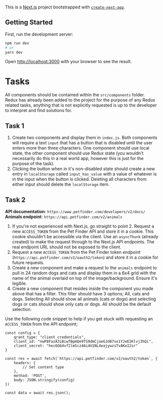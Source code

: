 This is a [Next.js](https://nextjs.org/) project bootstrapped with [`create-next-app`](https://github.com/vercel/next.js/tree/canary/packages/create-next-app).

## Getting Started

First, run the development server:

```bash
npm run dev
# or
yarn dev
```

Open [http://localhost:3000](http://localhost:3000) with your browser to see the result.

# Tasks

All components should be contained within the `src/components` folder. Redux has already been added to the project for the purpose of any Redux related tasks, anything that is not explicitly requested is up to the developer to interpret and find solutions for.

## Task 1

1. Create two components and display them in `index.js`. Both components will require a text `input` that has a button that is disabled until the user enters more than three characters. One component should use local state, the other component should use Redux state (you wouldn't necessarily do this in a real world app, however this is just for the purpose of the task).
2. Clicking the button when in it's non-disabled state should create a new entry in `localStorage` called `input_has_value` with a value of whatever is in the input when the button is clicked. Deleting all characters from either input should delete the `localStorage` item.

## Task 2

<strong>API documentation</strong>: `https://www.petfinder.com/developers/v2/docs/` <br/>
<strong>Animals endpoint</strong>: `https://api.petfinder.com/v2/animals`

1. If you're not experienced with Next.js, go straight to point 2. Request a new `ACCESS_TOKEN` from the Pet Finder API and store it in a cookie. This cookie shouldn't be accessible via the client. Use an `asyncThunk` (already created) to make the request through to the Next.js API endpoints. The real endpoint URL should not be exposed to the client.
2. Request a new `ACCESS_TOKEN` from the Pet Finder token endpoint (`https://api.petfinder.com/v2/oauth2/token`) and store it in a cookie for future requests.
3. Create a new component and make a request to the `animals` endpoint to pull in 24 random dogs and cats and display them in a 6x4 grid with the name of the animal overlaid on top of the image/background. Ensure it's legible.
4. Create a new component that resides inside the component you made above that has a filter. This filter should have 3 options; All, cats and dogs. Selecting All should show all animals (cats or dogs) and selecting dogs or cats should show only cats or dogs. All should be the default selection.

Use the following code snippet to help if you get stuck with requesting an `ACCESS_TOKEN` from the API endpoint;

```
const config = {
    grant_type: "client_credentials",
    client_id: "nwP8FazA3iBiwfBpmQe9TS9dmCjaeGJd87vo1YJeEIKlvj3hQi",
    client_secret: "hec6G64vfIlmScz4Ai4U1NL4eajywzsTvAKeI2sr"
}
    
const res = await fetch(`https://api.petfinder.com/v2/oauth2/token`, {
    headers: {
        // Set content type
    },
    method: 'POST',
    body: JSON.stringify(config)
})

const data = await res.json();
```